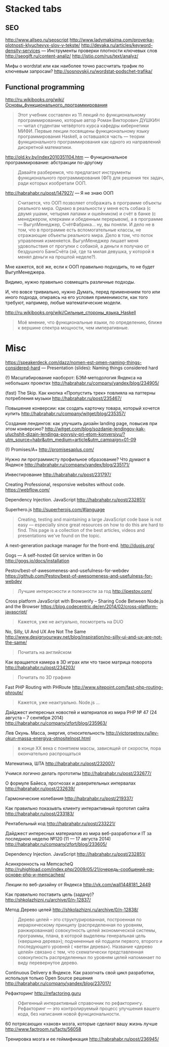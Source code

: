 # Stacked tabs



## SEO

http://www.allseo.ru/seoscript
http://www.ladymaksima.com/proverka-plotnosti-klyuchevyx-slov-v-tekste/
http://devaka.ru/articles/keyword-density-services — Инструменты проверки плотности ключевых слов
http://seogift.ru/content-analiz/
http://istio.com/rus/text/analyz/

Мифы о wordstat или как наиболее точно рассчитать трафик по ключевым запросам?
http://sosnovskij.ru/wordstat-podschet-trafika/




## Functional programming

http://ru.wikibooks.org/wiki/Основы_функционального_программирования
> Этот учебник составлен из 11 лекций по функциональному программированию, которые автор Роман Викторович ДУШКИН — читал студентам четвёртого курса кафедры кибернетики МИФИ. Первые лекции посвящены функциональному языку программирования Haskell, а оставшаяся часть — теории функционального программирования как одного из направлений дискретной математики.

http://old.kv.by/index2010351104.htm — Функциональное программирование: абстракции по-другому
> Давайте разберемся, что предлагают инструменты функционального программирования (ФП) для решения тех задач, ради которых изобретали ООП.

http://habrahabr.ru/post/147927/ — Я не знаю ООП
> Считается, что ООП позволяет отображать в программе объекты реального мира. Однако в реальности у меня есть собака (с двумя ушами, четырмя лапами и ошейником) и счёт в банке (с менеджером, клерками и обеденным перерывом), а в программе — ВыгулМенеджер, СчётФабрика… ну, вы поняли. И дело не в том, что в программе есть вспомогательные классы, не отражающие объекты реального мира. Дело в том, что поток управления изменяется. ВыгулМенеджер лишает меня удовольствия от прогулки с собакой, а деньги я получаю от бездушного БанкСчёта (эй, где та милая девушка, у которой я менял деньги на прошлой неделе?).

Мне кажется, всё же, если к ООП правильно подходить, то не будет ВыгулМенеджера.

Видимо, нужно правильно совмещать различные подходы.

И, что вовсе тривиально, нужно Думать, перед применением того или иного подхода, опираясь на его условия применимости, как того требуют, например, любые математические модели.

http://ru.wikibooks.org/wiki/Сильные_стороны_языка_Haskell
> Моё мнение, что функциональные языки, по определению, ближе к вершине спектра мощности, чем императивные.





# Misc

https://speakerdeck.com/dazz/nomen-est-omen-naming-things-considered-hard — Presentation (slides): Naming things considered hard



(!) Масштабирование наоборот: БЭМ-методология Яндекса на небольших проектах
http://habrahabr.ru/company/yandex/blog/234905/

(fast) The Skip. Как кнопка «Пропустить трек» повлияла на паттерны потребления музыки
http://habrahabr.ru/post/235467/

Повышение конверсии: как создать карточку товара, который хочется купить
http://habrahabr.ru/company/witget/blog/235357/

Создание лендингов: как улучшить дизайн landing page, повысив при этом конверсию?
http://witget.com/blog/sozdanie-lendingov-kak-uluchshit-dizajn-lendinga-povysiv-pri-etom-konversiyu/?utm_source=habr&utm_medium=article&utm_campaign=01-09


(!) Promises/A+
http://promisesaplus.com/

Нужно ли программисту профильное образование? Что думают в Яндексе
http://habrahabr.ru/company/yandex/blog/235171/

Инвестирование 
http://habrahabr.ru/post/231797/

Creating Professional, responsive websites without code.
https://webflow.com/

Dependency Injection. JavaScript
http://habrahabr.ru/post/232851/

Superhero.js
http://superherojs.com/#language
> Creating, testing and maintaining a large JavaScript code base is not easy — 
> especially since great resources on how to do this are hard to find. This 
> page is a collection of the best articles, videos and presentations we've 
> found on the topic. 

A next-generation package manager for the front-end.
http://duojs.org/

Gogs — A self-hosted Git service written in Go
http://gogs.io/docs/installation


Pestov/best-of-awesomeness-and-usefulness-for-webdev 
https://github.com/Pestov/best-of-awesomeness-and-usefulness-for-webdev
> Лучшие интересности и полезности за год http://ipestov.com/

Cross platform JavaScript with Browserify – Sharing Code Between Node.js and the Browser
https://blog.codecentric.de/en/2014/02/cross-platform-javascript/
> Кажется, уже не актуально, посмотреть на DUO
 
No, Silly, UI And UX Are Not The Same
http://www.designyourway.net/blog/inspiration/no-silly-ui-and-ux-are-not-the-same/
> Почитать на английском

Как вращается камера в 3D играх или что такое матрица поворота
http://habrahabr.ru/post/234203/
> Почитать по 3D графике

Fast PHP Routing with PHRoute
http://www.sitepoint.com/fast-php-routing-phroute/
> Кажется, уже неактуально. Node.js ...
 
Дайджест интересных новостей и материалов из мира PHP № 47 (24 августа – 7 сентября 2014)
http://habrahabr.ru/company/zfort/blog/235963/

Лев Окунь. Масса, энергия, относительность
http://victorpetrov.ru/lev-okun-massa-energiya-otnositelnost.html
> в конце XX века с понятием массы, зависящей от скорости,
> пора окончательно распрощаться
 


Математика, ШТА
http://habrahabr.ru/post/232007/ 

Учимся логично делать прототипы
http://habrahabr.ru/post/232677/

О формуле Байеса, прогнозах и доверительных интервалах
http://habrahabr.ru/post/232639/

Гармонические колебания
http://habrahabr.ru/post/219337/

Как правильно показывть клиенту интерактивный прототип сайта
http://habrahabr.ru/post/233183/

Рентабельный код
http://habrahabr.ru/post/233221/

Дайджест интересных материалов из мира веб-разработки и IT за последнюю неделю №120 (11 — 17 августа 2014)
http://habrahabr.ru/company/zfort/blog/233605/

Dependency Injection. JavaScript
http://habrahabr.ru/post/232851/

Асинхронность на MemcacheQ
http://ruhighload.com/index.php/2009/05/21/очередь-сообщений-на-основе-php-и-memcacheq/

Лекции по веб-дизайну от Яндекса
http://vk.com/wall1448181_2449

Как правильно поставить цель (задачу)?
http://shkolazhizni.ru/archive/0/n-12837/

Метод Дерево целей
http://shkolazhizni.ru/archive/0/n-12838/
> Дерево целей – это структурированная, построенная по иерархическому принципу 
> (распределенная по уровням, ранжированная) совокупность целей экономической 
> системы, программы, плана, в которой выделены генеральная цель («вершина 
> дерева»); подчиненные ей подцели первого, второго и последующего уровней (
> «ветви дерева»). Название «дерево целей» связано с тем, что схематически 
> представленная совокупность распределенных по уровням целей напоминает по 
> виду перевернутое дерево.


Continuous Delivery в Яндексе. Как разогнать свой цикл разработки, используя только Open Source решения
http://habrahabr.ru/company/yandex/blog/237017/

Рефакторинг 
http://refactoring.guru
> Офигенный интерактивный справочник по рефакторингу.
> Рефакторинг — это контролируемый процесс улучшения вашего кода, 
> без написания новой функциональности.

60 потрясающих «хаков» мозга, которые сделают вашу жизнь лучше
http://www.factroom.ru/facts/56058

Тренировка мозга и ее геймификация
http://habrahabr.ru/post/236945/